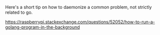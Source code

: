 Here's a short tip on how to daemonize a common problem, not strictly related to go.

https://raspberrypi.stackexchange.com/questions/52052/how-to-run-a-golang-program-in-the-background
